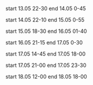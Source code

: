 start 13.05 22-30
end 14.05 0-45

start 14.05 22-10
end 15.05 0-55

start 15.05 18-30
end 16.05 01-40

start 16.05 21-15
end 17.05 0-30

start 17.05 14-45
end 17.05 18-00

start 17.05 21-00
end 17.05 23-30

start 18.05 12-00
end 18.05 18-00